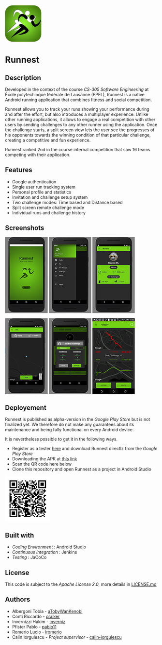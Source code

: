 ![Logo](/screenshots/appicon.png)
# Runnest
## Description
Developed in the context of the course _CS-305 Software Engineering_ at École polytechinque fédérale de Lausanne (EPFL), Runnest is a native Android running application that combines fitness and social competition.

Runnest allows you to track your runs showing your performance during and after the effort, but also introduces a multiplayer experience. Unlike other running applications, it allows to engage a real competition with other users by sending challenges to any other runner using the application. Once the challenge starts, a split screen view lets the user see the progresses of his opponents towards the winning condition of that particular challenge, creating a competitive and fun experience.

Runnest ranked 2nd in the course internal competition that saw 16 teams competing with their application.

## Features

- Google authentication
- Single user run tracking system
- Personal profile and statistics
- Invitation and challenge setup system
- Two challenge modes: Time based and Distance based
- Split screen remote challenge mode
- Individual runs and challenge history

## Screenshots

![Splash](/screenshots/Screen_SplashScreen.jpg)
![Sidebar](/screenshots/Screen_Sidebar.JPG)
![Profile](/screenshots/Screen_Profile.jpg)

![Map](/screenshots/Screen_Map.jpg)
![Challenge](/screenshots/Screen_Challenge.jpg)
![RealChallenge](/screenshots/Screen_RealChallenge.jpg)

## Deployement
Runnest is published as alpha-version in the _Google Play Store_ but is not finalized yet. We therefore do not make any guarantees about its maintenance and being fully functional on every Android device.

It is nevertheless possible to get it in the following ways.
- Register as a tester [here](https://play.google.com/apps/testing/ch.ihl.runnest) and download Runnest directlz from the _Google Play Store_
- Downloading the APK at [this link](https://github.com/IrrilevantHappyLlamas/Runnest/blob/master/deployement/runnest-alpha.apk)
- Scan the QR code here below
- Clone this repository and open Runnest as a project in Android Studio

![QR](/screenshots/Runnest_QR_Code.jpg)

## Built with
- _Coding Environment_ : Android Studio
- _Continuous Integration_ : Jenkins
- _Testing_ : JaCoCo

## License
This code is subject to the _Apache License 2.0_, more details in [LICENSE.md](https://github.com/IrrilevantHappyLlamas/Runnest/blob/master/LICENSE.md)

## Authors

- Albergoni Tobia - [aTobyWanKenobi](https://github.com/aTobyWanKenobi)
- Conti Riccardo - [craiker](https://github.com/craiker)
- Invernizzi Hakim - [inverniz](https://github.com/inverniz)
- Pfister Pablo - [pablo11](https://github.com/pablo11)
- Romerio Lucio - [lromerio](https://github.com/lromerio)
- Calin Iorgulescu - _Project supervisor_ - [calin-iorgulescu](https://github.com/calin-iorgulescu)
